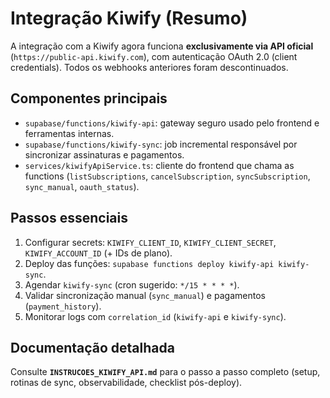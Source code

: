 # Integração Kiwify (Resumo)

A integração com a Kiwify agora funciona **exclusivamente via API oficial** (`https://public-api.kiwify.com`), com autenticação OAuth 2.0 (client credentials). Todos os webhooks anteriores foram descontinuados.

## Componentes principais

- `supabase/functions/kiwify-api`: gateway seguro usado pelo frontend e ferramentas internas.
- `supabase/functions/kiwify-sync`: job incremental responsável por sincronizar assinaturas e pagamentos.
- `services/kiwifyApiService.ts`: cliente do frontend que chama as functions (`listSubscriptions`, `cancelSubscription`, `syncSubscription`, `sync_manual`, `oauth_status`).

## Passos essenciais

1. Configurar secrets: `KIWIFY_CLIENT_ID`, `KIWIFY_CLIENT_SECRET`, `KIWIFY_ACCOUNT_ID` (+ IDs de plano).
2. Deploy das funções: `supabase functions deploy kiwify-api kiwify-sync`.
3. Agendar `kiwify-sync` (cron sugerido: `*/15 * * * *`).
4. Validar sincronização manual (`sync_manual`) e pagamentos (`payment_history`).
5. Monitorar logs com `correlation_id` (`kiwify-api` e `kiwify-sync`).

## Documentação detalhada

Consulte **`INSTRUCOES_KIWIFY_API.md`** para o passo a passo completo (setup, rotinas de sync, observabilidade, checklist pós-deploy).
